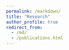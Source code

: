 ```yaml
---
permalink: /markdown/
title: "Research"
author_profile: true
redirect_from: 
  - /md/
  - /publications.html
---
```

